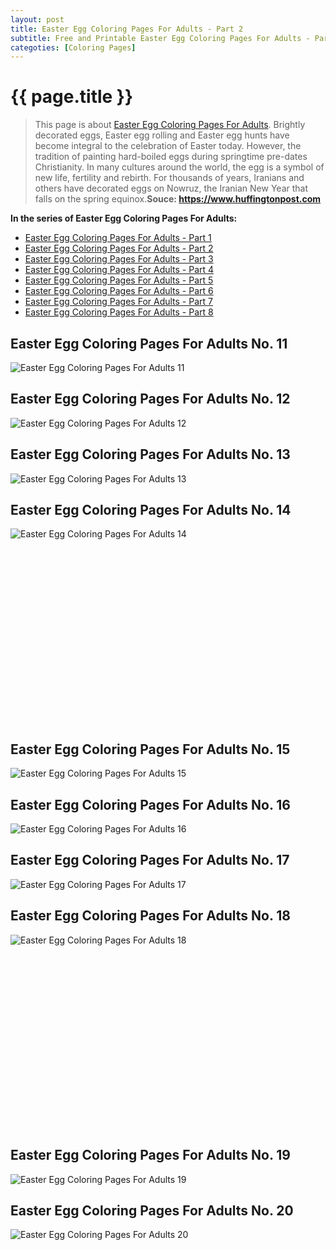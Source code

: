 ```yaml
---
layout: post
title: Easter Egg Coloring Pages For Adults - Part 2
subtitle: Free and Printable Easter Egg Coloring Pages For Adults - Part 2
categoties: [Coloring Pages]
---
```

{{ page.title }}
================
> This page is about [Easter Egg Coloring Pages For Adults](https://hoanghabelle.github.io/). Brightly decorated eggs, Easter egg rolling and Easter egg hunts have become integral to the celebration of Easter today. However, the tradition of painting hard-boiled eggs during springtime pre-dates Christianity. In many cultures around the world, the egg is a symbol of new life, fertility and rebirth. For thousands of years, Iranians and others have decorated eggs on Nowruz, the Iranian New Year that falls on the spring equinox.__Souce: https://www.huffingtonpost.com__

**In the series of Easter Egg Coloring Pages For Adults:**

* [Easter Egg Coloring Pages For Adults - Part 1](https://hoanghabelle.github.io/2017/11/17/Easter-Egg-Coloring-Pages-For-Adults-part-1.html)
* [Easter Egg Coloring Pages For Adults - Part 2](https://hoanghabelle.github.io/2017/11/17/Easter-Egg-Coloring-Pages-For-Adults-part-2.html)
* [Easter Egg Coloring Pages For Adults - Part 3](https://hoanghabelle.github.io/2017/11/17/Easter-Egg-Coloring-Pages-For-Adults-part-3.html)
* [Easter Egg Coloring Pages For Adults - Part 4](https://hoanghabelle.github.io/2017/11/17/Easter-Egg-Coloring-Pages-For-Adults-part-4.html)
* [Easter Egg Coloring Pages For Adults - Part 5](https://hoanghabelle.github.io/2017/11/17/Easter-Egg-Coloring-Pages-For-Adults-part-5.html)
* [Easter Egg Coloring Pages For Adults - Part 6](https://hoanghabelle.github.io/2017/11/17/Easter-Egg-Coloring-Pages-For-Adults-part-6.html)
* [Easter Egg Coloring Pages For Adults - Part 7](https://hoanghabelle.github.io/2017/11/17/Easter-Egg-Coloring-Pages-For-Adults-part-7.html)
* [Easter Egg Coloring Pages For Adults - Part 8](https://hoanghabelle.github.io/2017/11/17/Easter-Egg-Coloring-Pages-For-Adults-part-8.html)
## Easter Egg Coloring Pages For Adults No. 11
![Easter Egg Coloring Pages For Adults 11](https://hoanghabelle.github.io/img2/Easter-Egg-Coloring-Pages-For-Adults%20(11).jpg "Easter Egg Coloring Pages For Adults 11")

## Easter Egg Coloring Pages For Adults No. 12
![Easter Egg Coloring Pages For Adults 12](https://hoanghabelle.github.io/img2/Easter-Egg-Coloring-Pages-For-Adults%20(12).jpg "Easter Egg Coloring Pages For Adults 12")

## Easter Egg Coloring Pages For Adults No. 13
![Easter Egg Coloring Pages For Adults 13](https://hoanghabelle.github.io/img2/Easter-Egg-Coloring-Pages-For-Adults%20(13).jpg "Easter Egg Coloring Pages For Adults 13")

## Easter Egg Coloring Pages For Adults No. 14
![Easter Egg Coloring Pages For Adults 14](https://hoanghabelle.github.io/img2/Easter-Egg-Coloring-Pages-For-Adults%20(14).jpg "Easter Egg Coloring Pages For Adults 14")

<script async src="//pagead2.googlesyndication.com/pagead/js/adsbygoogle.js"></script><!-- Texxtonly --><ins class="adsbygoogle" style="display:inline-block;width:336px;height:280px" data-ad-client="ca-pub-6753140515841889" data-ad-slot="3207852233"></ins><script>(adsbygoogle = window.adsbygoogle || []).push({}); </script>

## Easter Egg Coloring Pages For Adults No. 15
![Easter Egg Coloring Pages For Adults 15](https://hoanghabelle.github.io/img2/Easter-Egg-Coloring-Pages-For-Adults%20(15).jpg "Easter Egg Coloring Pages For Adults 15")

## Easter Egg Coloring Pages For Adults No. 16
![Easter Egg Coloring Pages For Adults 16](https://hoanghabelle.github.io/img2/Easter-Egg-Coloring-Pages-For-Adults%20(16).jpg "Easter Egg Coloring Pages For Adults 16")

## Easter Egg Coloring Pages For Adults No. 17
![Easter Egg Coloring Pages For Adults 17](https://hoanghabelle.github.io/img2/Easter-Egg-Coloring-Pages-For-Adults%20(17).jpg "Easter Egg Coloring Pages For Adults 17")

## Easter Egg Coloring Pages For Adults No. 18
![Easter Egg Coloring Pages For Adults 18](https://hoanghabelle.github.io/img2/Easter-Egg-Coloring-Pages-For-Adults%20(18).jpg "Easter Egg Coloring Pages For Adults 18")

<script async src="//pagead2.googlesyndication.com/pagead/js/adsbygoogle.js"></script><!-- Texxtonly --><ins class="adsbygoogle" style="display:inline-block;width:336px;height:280px" data-ad-client="ca-pub-6753140515841889" data-ad-slot="3207852233"></ins><script>(adsbygoogle = window.adsbygoogle || []).push({}); </script>

## Easter Egg Coloring Pages For Adults No. 19
![Easter Egg Coloring Pages For Adults 19](https://hoanghabelle.github.io/img2/Easter-Egg-Coloring-Pages-For-Adults%20(19).jpg "Easter Egg Coloring Pages For Adults 19")

## Easter Egg Coloring Pages For Adults No. 20
![Easter Egg Coloring Pages For Adults 20](https://hoanghabelle.github.io/img2/Easter-Egg-Coloring-Pages-For-Adults%20(20).jpg "Easter Egg Coloring Pages For Adults 20")

